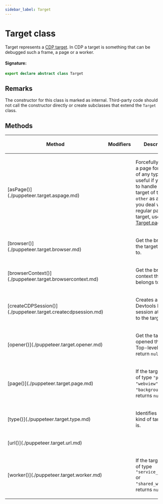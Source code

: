 ```yaml
---
sidebar_label: Target
---
```


# Target class

Target represents a [CDP target](https://chromedevtools.github.io/devtools-protocol/tot/Target/). In CDP a target is something that can be debugged such a frame, a page or a worker.

#### Signature:

```typescript
export declare abstract class Target
```

## Remarks

The constructor for this class is marked as internal. Third-party code should not call the constructor directly or create subclasses that extend the `Target` class.

## Methods

<table><thead><tr><th>

Method

</th><th>

Modifiers

</th><th>

Description

</th></tr></thead>
<tbody><tr><td>

<p id="aspage">[asPage()](./puppeteer.target.aspage.md)</p>

</td><td>

</td><td>

Forcefully creates a page for a target of any type. It is useful if you want to handle a CDP target of type `other` as a page. If you deal with a regular page target, use [Target.page()](./puppeteer.target.page.md).

</td></tr>
<tr><td>

<p id="browser">[browser()](./puppeteer.target.browser.md)</p>

</td><td>

</td><td>

Get the browser the target belongs to.

</td></tr>
<tr><td>

<p id="browsercontext">[browserContext()](./puppeteer.target.browsercontext.md)</p>

</td><td>

</td><td>

Get the browser context the target belongs to.

</td></tr>
<tr><td>

<p id="createcdpsession">[createCDPSession()](./puppeteer.target.createcdpsession.md)</p>

</td><td>

</td><td>

Creates a Chrome Devtools Protocol session attached to the target.

</td></tr>
<tr><td>

<p id="opener">[opener()](./puppeteer.target.opener.md)</p>

</td><td>

</td><td>

Get the target that opened this target. Top-level targets return `null`.

</td></tr>
<tr><td>

<p id="page">[page()](./puppeteer.target.page.md)</p>

</td><td>

</td><td>

If the target is not of type `"page"`, `"webview"` or `"background_page"`, returns `null`.

</td></tr>
<tr><td>

<p id="type">[type()](./puppeteer.target.type.md)</p>

</td><td>

</td><td>

Identifies what kind of target this is.

</td></tr>
<tr><td>

<p id="url">[url()](./puppeteer.target.url.md)</p>

</td><td>

</td><td>

</td></tr>
<tr><td>

<p id="worker">[worker()](./puppeteer.target.worker.md)</p>

</td><td>

</td><td>

If the target is not of type `"service_worker"` or `"shared_worker"`, returns `null`.

</td></tr>
</tbody></table>
